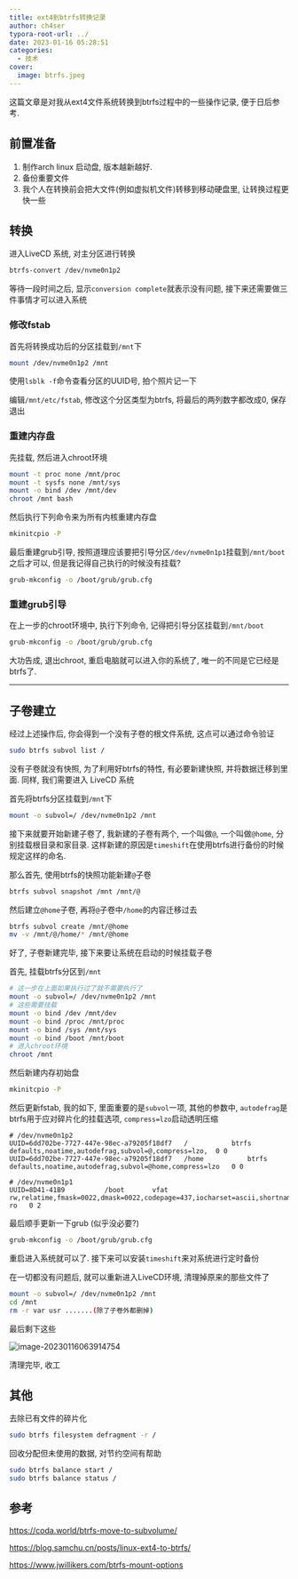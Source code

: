 ```yaml
---
title: ext4到btrfs转换记录
author: ch4ser
typora-root-url: ../
date: 2023-01-16 05:28:51
categories:
  - 技术
cover:
  image: btrfs.jpeg
---
```


这篇文章是对我从ext4文件系统转换到btrfs过程中的一些操作记录, 便于日后参考. 

## 前置准备

1. 制作arch linux 启动盘, 版本越新越好.
2. 备份重要文件
3. 我个人在转换前会把大文件(例如虚拟机文件)转移到移动硬盘里, 让转换过程更快一些

## 转换

进入LiveCD 系统, 对主分区进行转换

```bash
btrfs-convert /dev/nvme0n1p2
```

等待一段时间之后, 显示`conversion complete`就表示没有问题, 接下来还需要做三件事情才可以进入系统

### 修改fstab

首先将转换成功后的分区挂载到`/mnt`下

```bash
mount /dev/nvme0n1p2 /mnt
```

使用`lsblk -f`命令查看分区的UUID号, 拍个照片记一下

编辑`/mnt/etc/fstab`, 修改这个分区类型为btrfs, 将最后的两列数字都改成0, 保存退出

### 重建内存盘

先挂载, 然后进入chroot环境

```bash
mount -t proc none /mnt/proc
mount -t sysfs none /mnt/sys
mount -o bind /dev /mnt/dev
chroot /mnt bash
```

然后执行下列命令来为所有内核重建内存盘

```bash
mkinitcpio -P
```

最后重建grub引导, 按照道理应该要把引导分区`/dev/nvme0n1p1`挂载到`/mnt/boot`之后才可以, 但是我记得自己执行的时候没有挂载?

```bash
grub-mkconfig -o /boot/grub/grub.cfg
```

### 重建grub引导

在上一步的chroot环境中, 执行下列命令, 记得把引导分区挂载到`/mnt/boot` 

```bash
grub-mkconfig -o /boot/grub/grub.cfg
```



大功告成, 退出chroot, 重启电脑就可以进入你的系统了, 唯一的不同是它已经是btrfs了.

---



## 子卷建立

经过上述操作后, 你会得到一个没有子卷的根文件系统, 这点可以通过命令验证

```bash
sudo btrfs subvol list /
```

没有子卷就没有快照, 为了利用好btrfs的特性, 有必要新建快照,  并将数据迁移到里面. 同样, 我们需要进入 LiveCD 系统

首先将btrfs分区挂载到`/mnt`下

```bash
mount -o subvol=/ /dev/nvme0n1p2 /mnt
```

接下来就要开始新建子卷了, 我新建的子卷有两个, 一个叫做`@`, 一个叫做`@home`, 分别挂载根目录和家目录. 这样新建的原因是`timeshift`在使用btrfs进行备份的时候规定这样的命名.

那么首先, 使用btrfs的快照功能新建`@`子卷

```bash
btrfs subvol snapshot /mnt /mnt/@
```

然后建立`@home`子卷, 再将`@`子卷中`/home`的内容迁移过去

```bash
btrfs subvol create /mnt/@home
mv -v /mnt/@/home/* /mnt/@home
```

好了, 子卷新建完毕, 接下来要让系统在启动的时候挂载子卷

首先, 挂载btrfs分区到`/mnt`

```bash
# 这一步在上面如果执行过了就不需要执行了
mount -o subvol=/ /dev/nvme0n1p2 /mnt
# 这些需要挂载
mount -o bind /dev /mnt/dev                        
mount -o bind /proc /mnt/proc                      
mount -o bind /sys /mnt/sys
mount -o bind /boot /mnt/boot
# 进入chroot环境
chroot /mnt
```

然后新建内存初始盘

```bash
mkinitcpio -P
```

然后更新fstab, 我的如下, 里面重要的是`subvol`一项, 其他的参数中, `autodefrag`是btrfs用于应对碎片化的挂载选项, `compress=lzo`启动透明压缩

```
# /dev/nvme0n1p2
UUID=6dd702be-7727-447e-98ec-a79205f18df7	/         	btrfs      	defaults,noatime,autodefrag,subvol=@,compress=lzo,	0 0
UUID=6dd702be-7727-447e-98ec-a79205f18df7	/home         	btrfs      	defaults,noatime,autodefrag,subvol=@home,compress=lzo	0 0

# /dev/nvme0n1p1
UUID=8D41-41B9      	/boot     	vfat      	rw,relatime,fmask=0022,dmask=0022,codepage=437,iocharset=ascii,shortname=mixed,utf8,errors=remount-ro	0 2
```

最后顺手更新一下grub (似乎没必要?)

```bash
grub-mkconfig -o /boot/grub/grub.cfg
```

重启进入系统就可以了. 接下来可以安装`timeshift`来对系统进行定时备份

在一切都没有问题后, 就可以重新进入LiveCD环境, 清理掉原来的那些文件了

```bash
mount -o subvol=/ /dev/nvme0n1p2 /mnt
cd /mnt
rm -r var usr .......(除了子卷外都删掉)
```

最后剩下这些

![image-20230116063914754](image-20230116063914754.png)

清理完毕, 收工

## 其他

去除已有文件的碎片化

```bash
sudo btrfs filesystem defragment -r /
```

回收分配但未使用的数据, 对节约空间有帮助

```bash
sudo btrfs balance start /
sudo btrfs balance status /
```



## 参考

https://coda.world/btrfs-move-to-subvolume/

https://blog.samchu.cn/posts/linux-ext4-to-btrfs/

https://www.jwillikers.com/btrfs-mount-options
